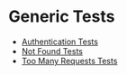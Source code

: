 # Generic Tests

* [Authentication Tests](authentication.md)
* [Not Found Tests](not_found.md)
* [Too Many Requests Tests](too_many_requests.md)

